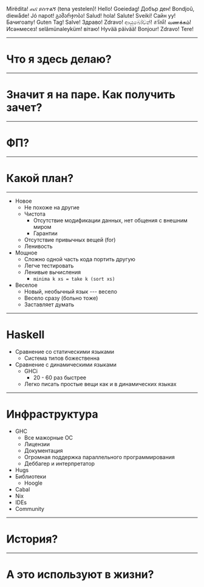 Mirëdita! ጤና ይስጥልኝ (tena yestelen)!
Hello! Goeiedag! Добър ден! Bondjoû, diewåde!
Jó napot! გამარჯობა! Salud! hola!
Salute! Sveiki! Сайн уу!
Бачигоапу! Guten Tag! Salve! Здраво! Zdravo!
ආයුබෝවන්! สวัสดี! வணக்கம்! Исәнмесез!
selâmünaleyküm! вітаю! Hyvää päivää! Bonjour!
Zdravo! Tere!

----

Что я здесь делаю?
=========

----

Значит я на паре. Как получить зачет?
=========

----

ФП?
=========

----

Какой план?
=========

----

* Новое
  * Не похоже на другие
  * Чистота
    * Отсутствие модификации данных, нет общения с внешним миром
    * Гарантии
  * Отсутствие привычных вещей (for)
  * Ленивость
* Мощное
  * Сложно одной часть кода портить другую
  * Легче тестировать
  * Ленивые вычисления
    * `minima k xs = take k (sort xs)`
* Веселое
  * Новый, необычный язык --- весело
  * Весело сразу (больно тоже)
  * Заставляет думать

----

Haskell
======

* Сравнение со статическими языками
  * Система типов божественна
* Сравнение с динамическими языками
  * GHCi
    * 20 - 60 раз быстрее
  * Легко писать простые вещи как и в динамических языках

----

Инфраструктура
=====

* GHC
  * Все мажорные ОС
  * Лицензии
  * Документация
  * Огромная поддержка параллельного программирования
  * Деббагер и интерпретатор
* Hugs
* Библиотеки
  * Hoogle
* Cabal
* Nix
* IDEs
* Community

----

История?
======

----

А это используют в жизни?
======

